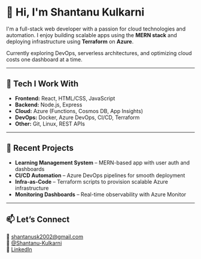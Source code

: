 # 👋 Hi, I'm Shantanu Kulkarni

I'm a full-stack web developer with a passion for cloud technologies and automation. I enjoy building scalable apps using the **MERN stack** and deploying infrastructure using **Terraform** on **Azure**.  

Currently exploring DevOps, serverless architectures, and optimizing cloud costs one dashboard at a time.

---

## 🔧 Tech I Work With

- **Frontend:** React, HTML/CSS, JavaScript  
- **Backend:** Node.js, Express  
- **Cloud:** Azure (Functions, Cosmos DB, App Insights)  
- **DevOps:** Docker, Azure DevOps, CI/CD, Terraform  
- **Other:** Git, Linux, REST APIs  

---

## 🚀 Recent Projects

- **Learning Management System** – MERN-based app with user auth and dashboards  
- **CI/CD Automation** – Azure DevOps pipelines for smooth deployment  
- **Infra-as-Code** – Terraform scripts to provision scalable Azure infrastructure  
- **Monitoring Dashboards** – Real-time observability with Azure Monitor

---

## 📫 Let’s Connect

📧 shantanusk2002@gmail.com  
🐙 [@Shantanu-Kulkarni](https://github.com/Shantaaanu18)  
🔗 [LinkedIn](https://www.linkedin.com/in/shantanu-kulkarni)

